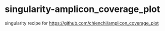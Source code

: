 # singularity-amplicon_coverage_plot
singularity recipe for https://github.com/chienchi/amplicon_coverage_plot
